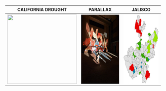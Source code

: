 <table align="center">
  <tr>
  <th><b><center>     CALIFORNIA DROUGHT     </center></b></th>
  <th><b><center>     PARALLAX    </center></b></th>
  <th><b><center>     JALISCO     </center></b></th>
  </tr>
  <tr>
  <th><a href="https://aish-venkat.github.io/gis/ca_drought/"><img src="/gis/ca_drought.jpg" width="225" height="225"></a></th>
  <th><a href="https://aish-venkat.github.io/gis/parallax/"><img src="/gis/parallax.jpg" width="225" height="225"></a></th>
  <th><a href="https://aish-venkat.github.io/gis/jalisco/"><img src="/gis/jalisco-01.jpg" width="225" height="225"></a></th>
  </tr>
</table>
